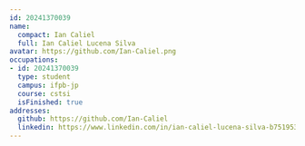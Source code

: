 ```yaml
---
id: 20241370039
name:
  compact: Ian Caliel
  full: Ian Caliel Lucena Silva
avatar: https://github.com/Ian-Caliel.png
occupations:
- id: 20241370039
  type: student
  campus: ifpb-jp
  course: cstsi
  isFinished: true
addresses:
  github: https://github.com/Ian-Caliel
  linkedin: https://www.linkedin.com/in/ian-caliel-lucena-silva-b75195300/
---
```

